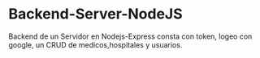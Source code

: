# Backend-Server-NodeJS
Backend de un Servidor en Nodejs-Express consta con token, logeo con google, un CRUD de medicos,hospitales y usuarios.
